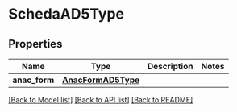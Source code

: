 # SchedaAD5Type

## Properties
Name | Type | Description | Notes
------------ | ------------- | ------------- | -------------
**anac_form** | [**AnacFormAD5Type**](AnacFormAD5Type.md) |  | 

[[Back to Model list]](../README.md#documentation-for-models) [[Back to API list]](../README.md#documentation-for-api-endpoints) [[Back to README]](../README.md)

